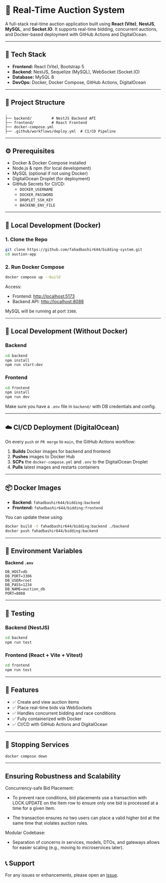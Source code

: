 # 🧩 Real-Time Auction System

A full-stack real-time auction application built using **React (Vite)**, **NestJS**, **MySQL**, and **Socket.IO**. It supports real-time bidding, concurrent auctions, and Docker-based deployment with GitHub Actions and DigitalOcean.

---

## 🚀 Tech Stack

- **Frontend:** React (Vite), Bootstrap 5
- **Backend:** NestJS, Sequelize (MySQL), WebSocket (Socket.IO)
- **Database:** MySQL 8
- **DevOps:** Docker, Docker Compose, GitHub Actions, DigitalOcean

---

## 📁 Project Structure

```
.
├── backend/         # NestJS Backend API
├── frontend/        # React Frontend
├── docker-compose.yml
├── .github/workflows/deploy.yml  # CI/CD Pipeline
```

---

## ⚙️ Prerequisites

- Docker & Docker Compose installed
- Node.js & npm (for local development)
- MySQL (optional if not using Docker)
- DigitalOcean Droplet (for deployment)
- GitHub Secrets for CI/CD:
  - `DOCKER_USERNAME`
  - `DOCKER_PASSWORD`
  - `DROPLET_SSH_KEY`
  - `BACKEND_ENV_FILE`

---

## 🐳 Local Development (Docker)

### 1. Clone the Repo

```bash
git clone https://github.com/fahadbashir644/bidding-system.git
cd auction-app
```

### 2. Run Docker Compose

```bash
docker compose up --build
```

Access:
- Frontend: [http://localhost:5173](http://localhost:5173)
- Backend API: [http://localhost:8088](http://localhost:8088)

MySQL will be running at port `3308`.

---

## 🧪 Local Development (Without Docker)

### Backend

```bash
cd backend
npm install
npm run start:dev
```

### Frontend

```bash
cd frontend
npm install
npm run dev
```

Make sure you have a `.env` file in `backend/` with DB credentials and config.

---

## ☁️ CI/CD Deployment (DigitalOcean)

On every `push` or `PR merge` to `main`, the GitHub Actions workflow:

1. **Builds** Docker images for backend and frontend
2. **Pushes** images to Docker Hub
3. **SCPs** the `docker-compose.yml` and `.env` to the DigitalOcean Droplet
4. **Pulls** latest images and restarts containers

---

## 📦 Docker Images

- **Backend:** `fahadbashir644/bidding:backend`
- **Frontend:** `fahadbashir644/bidding:frontend`

You can update these using:
```bash
docker build -t fahadbashir644/bidding:backend ./backend
docker push fahadbashir644/bidding:backend
```

---

## 📂 Environment Variables

**Backend `.env`**
```
DB_HOST=db
DB_PORT=3306
DB_USER=root
DB_PASS=1234
DB_NAME=auction_db
PORT=8088
```

---

## 🧪 Testing

### Backend (NestJS)
```bash
cd backend
npm run test
```

### Frontend (React + Vite + Vitest)
```bash
cd frontend
npm run test
```

---

## 🧠 Features

- ✅ Create and view auction items
- ✅ Place real-time bids via WebSockets
- ✅ Handles concurrent bidding and race conditions
- ✅ Fully containerized with Docker
- ✅ CI/CD with GitHub Actions and DigitalOcean

---

## 🛑 Stopping Services

```bash
docker compose down
```

---

## Ensuring Robustness and Scalability
Concurrency-safe Bid Placement:

 - To prevent race conditions, bid placements use a transaction with LOCK.UPDATE on the Item row to ensure only one bid is processed at a time for a given item.

 - The transaction ensures no two users can place a valid higher bid at the same time that violates auction rules.

Modular Codebase:

 - Separation of concerns in services, models, DTOs, and gateways allows for easier scaling (e.g., moving to microservices later).



## 📞 Support

For any issues or enhancements, please open an [issue](https://github.com/fahadbashir644/bidding-system/issues).